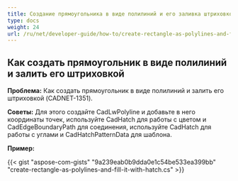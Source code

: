 ```yaml
---
title: Создание прямоугольника в виде полилиний и его заливка штриховкой
type: docs
weight: 24
url: /ru/net/developer-guide/how-to/create-rectangle-as-polylines-and-fill-it-with-hatch/
---
```


## **Как создать прямоугольник в виде полилиний и залить его штриховкой**

**Проблема:** Как создать прямоугольник в виде полилиний и залить его штриховкой (CADNET-1351).

**Советы:** Для этого создайте CadLwPolyline и добавьте в него координаты точек, используйте CadHatch для работы с цветом и CadEdgeBoundaryPath для соединения, используйте CadHatch для работы с углами и CadHatchPatternData для шаблона.

**Пример:**

{{< gist "aspose-com-gists" "9a239eab0b9dda0e1c54be533ea399bb" "create-rectangle-as-polylines-and-fill-it-with-hatch.cs" >}}
